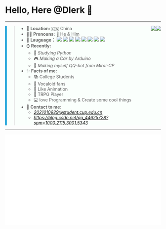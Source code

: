 
# Hello, Here @Dlerk 👋

---

<img align="right" src="https://github-readme-stats.vercel.app/api?username=Dlerk&show_icons=true&icon_color=d3220f&hide_title=true&bg_color=DEG,f7fcf0,e0f3db,cdecc6,aadeb6,82ccc4" />

<img align="right" src="https://github-readme-stats.vercel.app/api/top-langs/?username=Dlerk&layout=compact" />

<div style="border-left:#009ad6 5px solid;background-color:#fafffc">


> + 🚩 **Location:** 🇨🇳 China
> + 🙋‍♂️ **Pronouns:** 🧑 He *&* Him
> + 🧬 **Lauguage：**
> ![](https://img.shields.io/badge/-Python-informational?logo=Python&logoColor=FAE05E&style=flag) ![](https://img.shields.io/badge/-C++-00599C?logo=cplusplus&logoColor=WHITE&style=flag) ![](https://img.shields.io/badge/-JavaScript-F7DF1E?logo=javascript&logoColor=e0861a&style=flag) ![](https://img.shields.io/badge/-C-A8B9CC?logo=c&logoColor=afdfe4&style=flag)
![](https://img.shields.io/badge/-HTML5-E34F26?logo=html5&logoColor=7a1723&style=flag) ![](https://img.shields.io/badge/-CSS3-1572B6?logo=css3&logoColor=293047&style=flag) ![](https://img.shields.io/badge/-Java-f6f5ec?logo=java&logoColor=aa2116&style=flag) ![](https://img.shields.io/badge/-Shell-7d5886?logo=shell&logoColor=FFD500&style=flag) 
> + ⌚ **Recently:**
>   + 📝 *Studying Python*
>   + 🎮 *Making a Car by Arduino*
>   + 🤖  *Making myself QQ-bot from Mirai-CP*
> + ✨ **Facts of me:**
>   + 📚 College Students
>   + 🎼 Vocaloid fans
>   + 🌸 Like Animation
>   + 🎲 TRPG Player
>   + 💻 love Programming & Create some cool things
> + 📲 **Contact to me:**
>   + *2021010929@student.cup.edu.cn*
>   + *https://blog.csdn.net/qq_44625728?spm=1000.2115.3001.5343*

</div>

---

<img  align="right" src="https://github.com/Dlerk/github-stats-for-Dlerk/blob/master/generated/overview.svg"/>

<br/>

<img align="right" scr="https://github.com/Dlerk/github-stats-for-Dlerk/blob/master/generated/languages.svg">










